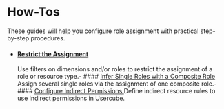 # How-Tos

These guides will help you configure role assignment with practical step-by-step procedures.

- #### [Restrict the Assignment](/docs/identitymanager/6.1/identitymanager/integration-guide/role-assignment/how-tos/restrict-assignment/index.md)
  Use filters on dimensions and/or roles to restrict the assignment of a role or resource
  type.- ####
  [Infer Single Roles with a Composite Role](/docs/identitymanager/6.1/identitymanager/integration-guide/role-assignment/how-tos/infer-single-roles/index.md)
  Assign several single roles via the assignment of one composite role.- ####
  [Configure Indirect Permissions ](/docs/identitymanager/6.1/identitymanager/integration-guide/role-assignment/how-tos/configureindirectpermissions/index.md)
  Define indirect resource rules to use indirect permissions in Usercube.
